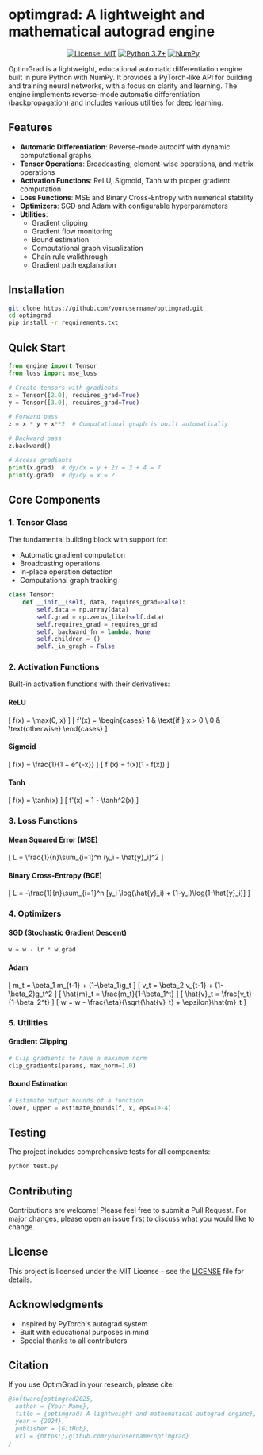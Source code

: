 # optimgrad: A lightweight and mathematical autograd engine

<div align="center">

[![License: MIT](https://img.shields.io/badge/License-MIT-yellow.svg)](https://opensource.org/licenses/MIT)
[![Python 3.7+](https://img.shields.io/badge/python-3.7+-blue.svg)](https://www.python.org/downloads/)
[![NumPy](https://img.shields.io/badge/numpy-%23013243.svg)](https://numpy.org)

</div>

OptimGrad is a lightweight, educational automatic differentiation engine built in pure Python with NumPy. It provides a PyTorch-like API for building and training neural networks, with a focus on clarity and learning. The engine implements reverse-mode automatic differentiation (backpropagation) and includes various utilities for deep learning.

## Features

- **Automatic Differentiation**: Reverse-mode autodiff with dynamic computational graphs
- **Tensor Operations**: Broadcasting, element-wise operations, and matrix operations
- **Activation Functions**: ReLU, Sigmoid, Tanh with proper gradient computation
- **Loss Functions**: MSE and Binary Cross-Entropy with numerical stability
- **Optimizers**: SGD and Adam with configurable hyperparameters
- **Utilities**: 
  - Gradient clipping
  - Gradient flow monitoring
  - Bound estimation
  - Computational graph visualization
  - Chain rule walkthrough
  - Gradient path explanation

## Installation

```bash
git clone https://github.com/yourusername/optimgrad.git
cd optimgrad
pip install -r requirements.txt
```

## Quick Start

```python
from engine import Tensor
from loss import mse_loss

# Create tensors with gradients
x = Tensor([2.0], requires_grad=True)
y = Tensor([3.0], requires_grad=True)

# Forward pass
z = x * y + x**2  # Computational graph is built automatically

# Backward pass
z.backward()

# Access gradients
print(x.grad)  # dy/dx = y + 2x = 3 + 4 = 7
print(y.grad)  # dy/dy = x = 2
```

## Core Components

### 1. Tensor Class

The fundamental building block with support for:
- Automatic gradient computation
- Broadcasting operations
- In-place operation detection
- Computational graph tracking

```python
class Tensor:
    def __init__(self, data, requires_grad=False):
        self.data = np.array(data)
        self.grad = np.zeros_like(self.data)
        self.requires_grad = requires_grad
        self._backward_fn = lambda: None
        self.children = ()
        self._in_graph = False
```

### 2. Activation Functions

Built-in activation functions with their derivatives:

#### ReLU
\[
f(x) = \max(0, x)
\]
\[
f'(x) = \begin{cases} 
1 & \text{if } x > 0 \\
0 & \text{otherwise}
\end{cases}
\]

#### Sigmoid
\[
f(x) = \frac{1}{1 + e^{-x}}
\]
\[
f'(x) = f(x)(1 - f(x))
\]

#### Tanh
\[
f(x) = \tanh(x)
\]
\[
f'(x) = 1 - \tanh^2(x)
\]

### 3. Loss Functions

#### Mean Squared Error (MSE)
\[
L = \frac{1}{n}\sum_{i=1}^n (y_i - \hat{y}_i)^2
\]

#### Binary Cross-Entropy (BCE)
\[
L = -\frac{1}{n}\sum_{i=1}^n [y_i \log(\hat{y}_i) + (1-y_i)\log(1-\hat{y}_i)]
\]

### 4. Optimizers

#### SGD (Stochastic Gradient Descent)
```python
w = w - lr * w.grad
```

#### Adam
\[
m_t = \beta_1 m_{t-1} + (1-\beta_1)g_t
\]
\[
v_t = \beta_2 v_{t-1} + (1-\beta_2)g_t^2
\]
\[
\hat{m}_t = \frac{m_t}{1-\beta_1^t}
\]
\[
\hat{v}_t = \frac{v_t}{1-\beta_2^t}
\]
\[
w = w - \frac{\eta}{\sqrt{\hat{v}_t} + \epsilon}\hat{m}_t
\]

### 5. Utilities

#### Gradient Clipping
```python
# Clip gradients to have a maximum norm
clip_gradients(params, max_norm=1.0)
```

#### Bound Estimation
```python
# Estimate output bounds of a function
lower, upper = estimate_bounds(f, x, eps=1e-4)
```

## Testing

The project includes comprehensive tests for all components:
```bash
python test.py
```

## Contributing

Contributions are welcome! Please feel free to submit a Pull Request. For major changes, please open an issue first to discuss what you would like to change.

## License

This project is licensed under the MIT License - see the [LICENSE](LICENSE) file for details.

## Acknowledgments

- Inspired by PyTorch's autograd system
- Built with educational purposes in mind
- Special thanks to all contributors

## Citation

If you use OptimGrad in your research, please cite:

```bibtex
@software{optimgrad2025,
  author = {Your Name},
  title = {optimgrad: A lightweight and mathematical autograd engine},
  year = {2024},
  publisher = {GitHub},
  url = {https://github.com/yourusername/optimgrad}
}
``` 